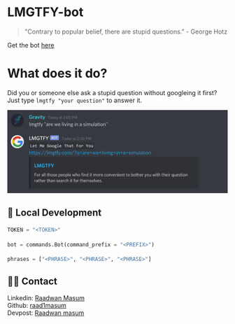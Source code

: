 # LMGTFY-bot
> "Contrary to popular belief, there are stupid questions." - George Hotz

Get the bot [here](https://discord.com/api/oauth2/authorize?client_id=738117667117989939&permissions=358464&scope=bot)

# What does it do?
Did you or someone else ask a stupid question without googleing it first? Just type `lmgtfy "your question"` to answer it.

![img](assets/img.jpg)

## 🚀 Local Development
```python
TOKEN = "<TOKEN>"

bot = commands.Bot(command_prefix = "<PREFIX>")

phrases = ["<PHRASE>", "<PHRASE>", "<PHRASE>"]

```
## 👨‍💻 Contact

Linkedin: [Raadwan Masum](https://www.linkedin.com/in/raadwan-masum-9147bb1a5)
<br>
Github: [raad1masum](https://github.com/raad1masum)
<br>
Devpost: [Raadwan masum](https://devpost.com/raad1masum)
